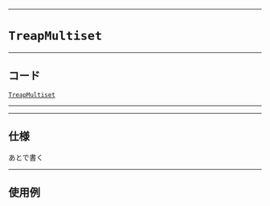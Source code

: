 _____

# `TreapMultiset`

_____

## コード

[`TreapMultiset`](https://github.com/titan-23/Library_py/blob/main/DataStructures/Treap/TreapMultiset.py)
<!-- code=https://github.com/titan-23/Library_py/blob/main/DataStructures\Treap\TreapMultiset.py -->

_____


_____

## 仕様

あとで書く

_____

## 使用例

```python
```

